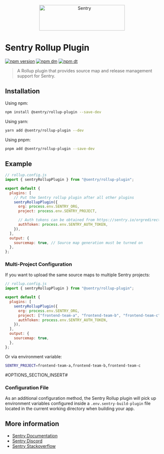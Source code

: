 <p align="center">
  <a href="https://sentry.io/?utm_source=github&utm_medium=logo" target="_blank">
    <img src="https://sentry-brand.storage.googleapis.com/sentry-wordmark-dark-280x84.png" alt="Sentry" width="280" height="84">
  </a>
</p>

# Sentry Rollup Plugin

[![npm version](https://img.shields.io/npm/v/@sentry/rollup-plugin.svg)](https://www.npmjs.com/package/@sentry/rollup-plugin)
[![npm dm](https://img.shields.io/npm/dm/@sentry/rollup-plugin.svg)](https://www.npmjs.com/package/@sentry/rollup-plugin)
[![npm dt](https://img.shields.io/npm/dt/@sentry/rollup-plugin.svg)](https://www.npmjs.com/package/@sentry/rollup-plugin)

> A Rollup plugin that provides source map and release management support for Sentry.

## Installation

Using npm:

```bash
npm install @sentry/rollup-plugin --save-dev
```

Using yarn:

```bash
yarn add @sentry/rollup-plugin --dev
```

Using pnpm:

```bash
pnpm add @sentry/rollup-plugin --save-dev
```

## Example

```js
// rollup.config.js
import { sentryRollupPlugin } from "@sentry/rollup-plugin";

export default {
  plugins: [
    // Put the Sentry rollup plugin after all other plugins
    sentryRollupPlugin({
      org: process.env.SENTRY_ORG,
      project: process.env.SENTRY_PROJECT,

      // Auth tokens can be obtained from https://sentry.io/orgredirect/organizations/:orgslug/settings/auth-tokens/
      authToken: process.env.SENTRY_AUTH_TOKEN,
    }),
  ],
  output: {
    sourcemap: true, // Source map generation must be turned on
  },
};
```

### Multi-Project Configuration

If you want to upload the same source maps to multiple Sentry projects:

```js
// rollup.config.js
import { sentryRollupPlugin } from "@sentry/rollup-plugin";

export default {
  plugins: [
    sentryRollupPlugin({
      org: process.env.SENTRY_ORG,
      project: ["frontend-team-a", "frontend-team-b", "frontend-team-c"],
      authToken: process.env.SENTRY_AUTH_TOKEN,
    }),
  ],
  output: {
    sourcemap: true,
  },
};
```

Or via environment variable:
```bash
SENTRY_PROJECT=frontend-team-a,frontend-team-b,frontend-team-c
```

#OPTIONS_SECTION_INSERT#

### Configuration File

As an additional configuration method, the Sentry Rollup plugin will pick up environment variables configured inside a `.env.sentry-build-plugin` file located in the current working directory when building your app.

## More information

- [Sentry Documentation](https://docs.sentry.io/quickstart/)
- [Sentry Discord](https://discord.gg/Ww9hbqr)
- [Sentry Stackoverflow](http://stackoverflow.com/questions/tagged/sentry)
